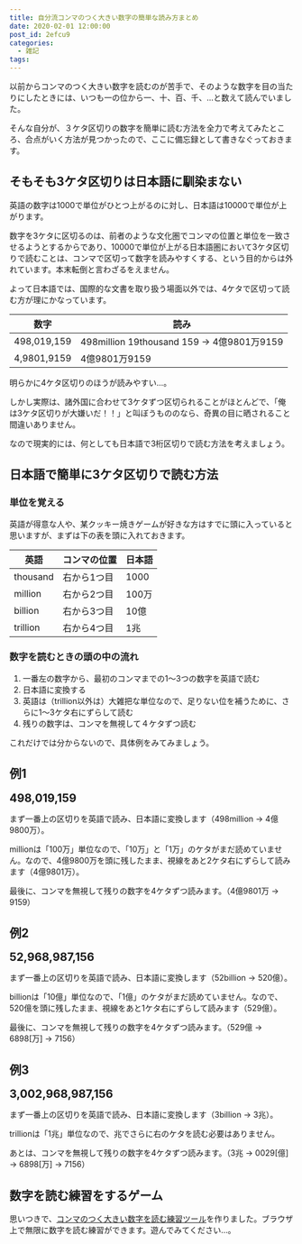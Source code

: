 ```yaml
---
title: 自分流コンマのつく大きい数字の簡単な読み方まとめ
date: 2020-02-01 12:00:00
post_id: 2efcu9
categories:
  - 雑記
tags:
---
```


以前からコンマのつく大きい数字を読むのが苦手で、そのような数字を目の当たりにしたときには、いつも一の位から一、十、百、千、...と数えて読んでいました。

そんな自分が、３ケタ区切りの数字を簡単に読む方法を全力で考えてみたところ、合点がいく方法が見つかったので、ここに備忘録として書きなぐっておきます。


## そもそも3ケタ区切りは日本語に馴染まない

英語の数字は1000で単位がひとつ上がるのに対し、日本語は10000で単位が上がります。

数字を3ケタに区切るのは、前者のような文化圏でコンマの位置と単位を一致させるようとするからであり、10000で単位が上がる日本語圏において3ケタ区切りで読むことは、コンマで区切って数字を読みやすくする、という目的からは外れています。本末転倒と言わざるをえません。

よって日本語では、国際的な文書を取り扱う場面以外では、4ケタで区切って読む方が理にかなっています。

| 数字      | 読み                                       |
|-----------|-------------------------------------------|
|498,019,159| 498million 19thousand 159 → 4億9801万9159 |
|4,9801,9159| 4億9801万9159                              |

明らかに4ケタ区切りのほうが読みやすい...。

しかし実際は、諸外国に合わせて3ケタずつ区切られることがほとんどで、「俺は3ケタ区切りが大嫌いだ！！」と叫ぼうもののなら、奇異の目に晒されること間違いありません。

なので現実的には、何としても日本語で3桁区切りで読む方法を考えましょう。



## 日本語で簡単に3ケタ区切りで読む方法

### 単位を覚える

英語が得意な人や、某クッキー焼きゲームが好きな方はすでに頭に入っていると思いますが、まずは下の表を頭に入れておきます。

| 英語      |コンマの位置 | 日本語        |
|-----------|------------|--------------|
|thousand   |右から1つ目  | 1000         |
|million    |右から2つ目  | 100万        |
|billion    |右から3つ目  | 10億         |
|trillion   |右から4つ目  | 1兆          |


### 数字を読むときの頭の中の流れ

1. 一番左の数字から、最初のコンマまでの1～3つの数字を英語で読む
2. 日本語に変換する
3. 英語は（trillion以外は）大雑把な単位なので、足りない位を補うために、さらに1～3ケタ右にずらして読む
4. 残りの数字は、コンマを無視して４ケタずつ読む

これだけでは分からないので、具体例をみてみましょう。




## 例1

<div style="font-size: 20px;font-weight:bold">498,019,159</div>


まず一番上の区切りを英語で読み、日本語に変換します（498million → 4億9800万）。

millionは「100万」単位なので、「10万」と「1万」のケタがまだ読めていません。なので、4億9800万を頭に残したまま、視線をあと2ケタ右にずらして読みます（4億9801万）。

最後に、コンマを無視して残りの数字を4ケタずつ読みます。（4億9801万 → 9159）


## 例2

<div style="font-size: 20px;font-weight:bold">52,968,987,156</div>

まず一番上の区切りを英語で読み、日本語に変換します（52billion → 520億）。

billionは「10億」単位なので、「1億」のケタがまだ読めていません。なので、520億を頭に残したまま、視線をあと1ケタ右にずらして読みます（529億）。

最後に、コンマを無視して残りの数字を4ケタずつ読みます。（529億 → 6898[万] → 7156）


## 例3

<div style="font-size: 20px;font-weight:bold">3,002,968,987,156</div>

まず一番上の区切りを英語で読み、日本語に変換します（3billion → 3兆）。

trillionは「1兆」単位なので、兆でさらに右のケタを読む必要はありません。

あとは、コンマを無視して残りの数字を4ケタずつ読みます。（3兆 → 0029[億] → 6898[万] → 7156）


## 数字を読む練習をするゲーム

思いつきで、[コンマのつく大きい数字を読む練習ツール](/post/number-reading/)を作りました。ブラウザ上で無限に数字を読む練習ができます。遊んでみてください...。
